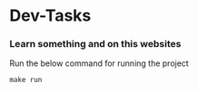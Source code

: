 #  Dev-Tasks

### Learn something and on this websites

Run the below command for running the project
```shell
make run
```
